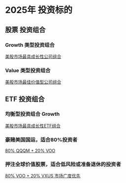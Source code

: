 # 2025年 投资标的

## 股票 投资组合
### Growth 类型投资组合
<a href="[http://example.com/](https://portfolio.moomoo.com/portfolio/2000000020081)" target="_blank">美股市场最具成长性公司组合</a>
### Value 类型投资组合
[美股市场最佳价值型公司组合](https://portfolio.moomoo.com/portfolio/2000000020082)
## ETF 投资组合
### 均衡型投资组合 Growth
[美股市场最具成长性ETF组合](https://portfolio.moomoo.com/portfolio/2000000021971)
### 豪赌美国国运，适合80%投资者
[80% QQQM + 20% VOO](https://portfolio.moomoo.com/portfolio/2000000025340)
### 押注全球价值股票，适合低风险或准备退休的投资者
[80% VOO + 20% VXUS 市场广度优先](https://portfolio.moomoo.com/portfolio/2000000025339)
